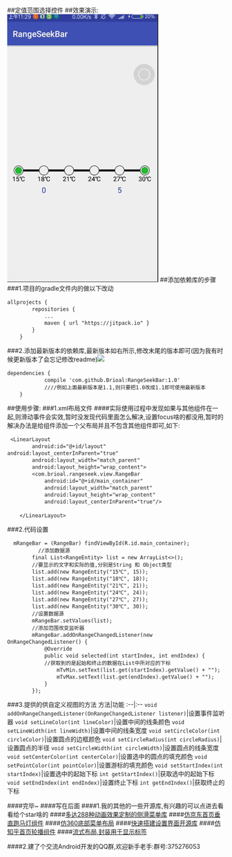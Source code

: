 ##定值范围选择控件
##效果演示:
![](https://github.com/Brioal/RangeSeekBar/blob/master/art/1.gif)
##添加依赖库的步骤
###1.项目的gradle文件内的做以下改动
```
allprojects {
		repositories {
			...
			maven { url "https://jitpack.io" }
		}
	}
```
###2.添加最新版本的依赖库,最新版本如右所示,修改末尾的版本即可(因为我有时候更新版本了会忘记修改readme)[![](https://jitpack.io/v/Brioal/BrioalSetting.svg)](https://jitpack.io/#Brioal/BrioalSetting)
```
dependencies {
	        compile 'com.github.Brioal:RangeSeekBar:1.0'
	        ////例如上面最新版本是1.1,则只要把1.0改成1.1即可使用最新版本
	}
```
##使用步骤:
###1.xml布局文件
####实际使用过程中发现如果与其他组件在一起,则滑动事件会实效,暂时没发现代码里面怎么解决,设置focus啥的都没用,暂时的解决办法是给组件添加一个父布局并且不包含其他组件即可,如下:
```
 <LinearLayout
        android:id="@+id/layout"
android:layout_centerInParent="true"
        android:layout_width="match_parent"
        android:layout_height="wrap_content">
        <com.brioal.rangeseek.view.RangeBar
            android:id="@+id/main_container"
            android:layout_width="match_parent"
            android:layout_height="wrap_content"
            android:layout_centerInParent="true"/>

    </LinearLayout>
```
###2.代码设置
```
  mRangeBar = (RangeBar) findViewById(R.id.main_container);
	      //添加数据源
        final List<RangeEntity> list = new ArrayList<>();
        //要显示的文字和实际的值,分别是String 和 Object类型
        list.add(new RangeEntity("15℃", 15));
        list.add(new RangeEntity("18℃", 18));
        list.add(new RangeEntity("21℃", 21));
        list.add(new RangeEntity("24℃", 24));
        list.add(new RangeEntity("27℃", 27));
        list.add(new RangeEntity("30℃", 30));
        //设置数据源
        mRangeBar.setValues(list);
        //添加范围改变监听器
        mRangeBar.addOnRangeChangedListener(new OnRangeChangedListener() {
            @Override
            public void selected(int startIndex, int endIndex) {
            //获取到的是起始和终止的数据在List中所对应的下标
                mTvMin.setText(list.get(startIndex).getValue() + "");
                mTvMax.setText(list.get(endIndex).getValue() + "");
            }
        });
```
###3.提供的供自定义视图的方法
方法|功能
:--|:--
`void addOnRangeChangedListener(OnRangeChangedListener listener)`|设置事件监听器
`void setLineColor(int lineColor)`|设置中间的线条颜色
`void setLineWidth(int lineWidth)`|设置中间的线条宽度
`void setCircleColor(int circleColor)`|设置圆点的边框颜色
`void setCircleRadius(int circleRadius)`|设置圆点的半径
`void setCircleWidth(int circleWidth)`|设置圆点的线条宽度
`void setCenterColor(int centerColor)`|设置选中的圆点的填充颜色
`void setPointColor(int pointColor)`|设置游标的填充颜色
`void setStartIndex(int startIndex)`|设置选中的起始下标
`int getStartIndex()`|获取选中的起始下标
`void setEndIndex(int endIndex)`|设置终止下标
`int getEndIndex()`|获取终止的下标

####完毕~
####写在后面
####1.我的其他的一些开源库,有兴趣的可以点进去看看给个star啥的
####[多达288种动画效果定制的侧滑菜单库](https://github.com/Brioal/SwipeMenuDemo)
####[仿京东首页垂直跑马灯组件](https://github.com/Brioal/ADTextView)
####[仿360底部菜单布局](https://github.com/Brioal/BottomTabLayout)
####[快速搭建设置界面开源库](https://github.com/Brioal/BrioalSetting)
####[仿知乎首页轮播组件](https://github.com/Brioal/Banner)
####[流式布局,封装用于显示标签](https://github.com/Brioal/Label)

####2.建了个交流Android开发的QQ群,欢迎新手老手:群号:375276053
